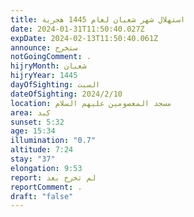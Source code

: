 ```yaml
---
title: استهلال شهر شعبان لعام 1445 هجرية
date: 2024-01-31T11:50:40.027Z
expDate: 2024-02-13T11:50:40.061Z
announce: ستخرج
notGoingComment: .
hijryMonth: شعبان
hijryYear: 1445
dayOfSighting: السبت
dateOfSighting: 2024/2/10
location: مسجد المعصومين عليهم السلام
area: كبد
sunset: 5:32
age: 15:34
illumination: "0.7"
altitude: 7:24
stay: "37"
elongation: 9:53
report: لم تخرج بعد
reportComment: .
draft: "false"
---
```


